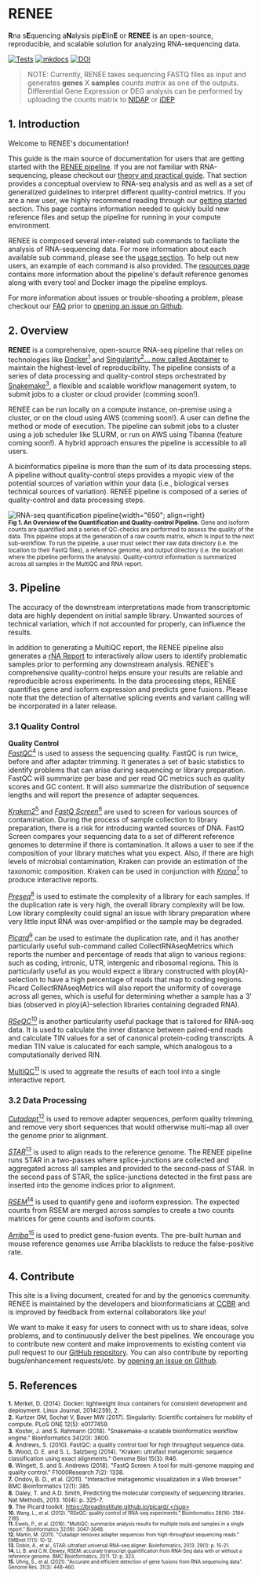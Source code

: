 # RENEE

<b>R</b>na s<b>E</b>quencing a<b>N</b>alysis pip<b>E</b>lin<b>E</b> or **RENEE** is an open-source, reproducible, and scalable solution for analyzing RNA-sequencing data.


[![Tests](https://github.com/CCBR/RENEE/actions/workflows/main.yaml/badge.svg)](https://github.com/CCBR/RENEE/actions/workflows/main.yaml)
[![mkdocs](https://github.com/CCBR/RENEE/actions/workflows/docs.yml/badge.svg)](https://github.com/CCBR/RENEE/actions/workflows/docs.yml)
[![DOI](https://zenodo.org/badge/447297455.svg)](https://zenodo.org/doi/10.5281/zenodo.10553198)


> NOTE: Currently, RENEE takes sequencing FASTQ files as input and generates **genes** X **samples** _counts matrix_ as one of the outputs. Differential Gene Expression or DEG analysis can be performed by uploading the counts matrix to [NIDAP](https://nidap.nih.gov/workspace/slate/documents/nidap-home) or [iDEP](http://bioinformatics.sdstate.edu/idep/)

## 1. Introduction
Welcome to RENEE's documentation! 

This guide is the main source of documentation for users that are getting started with the [RENEE pipeline](https://github.com/CCBR/RENEE). If you are not familiar with RNA-sequencing, please checkout our [theory and practical guide](RNA-seq/Theory.md). That section provides a conceptual overview to RNA-seq analysis and as well as a set of generalized guidelines to interpret different quality-control metrics.  If you are a new user, we highly recommend reading through our [getting started](RNA-seq/TLDR-RNA-seq.md) section. This page contains information needed to quickly build new reference files and setup the pipeline for running in your compute environment. 

RENEE is composed several inter-related sub commands to faciliate the analysis of RNA-sequencing data. For more information about each available sub command, please see the [usage section](RNA-seq/run.md). To help out new users, an example of each command is also provided. The [resources page](RNA-seq/Resources.md) contains more information about the pipeline's default reference genomes along with every tool and Docker image the pipeline employs. 

For more information about issues or trouble-shooting a problem, please checkout our [FAQ](troubleshooting.md) prior to [opening an issue on Github](https://github.com/CCBR/RENEE/issues).

## 2. Overview

**RENEE** is a comprehensive, open-source RNA-seq pipeline that relies on technologies like [Docker<sup>1</sup>](https://www.docker.com/why-docker) and [Singularity<sup>2</sup>... now called Apptainer](https://apptainer.org/docs/) to maintain the highest-level of reproducibility. The pipeline consists of a series of data processing and quality-control steps orchestrated by [Snakemake<sup>3</sup>](https://snakemake.readthedocs.io/en/stable/), a flexible and scalable workflow management system, to submit jobs to a cluster or cloud provider (comming soon!).

RENEE can be run locally on a compute instance, on-premise using a cluster, or on the cloud using AWS (comming soon!). A user can define the method or mode of execution. The pipeline can submit jobs to a cluster using a job scheduler like SLURM, or run on AWS using Tibanna (feature coming soon!). A hybrid approach ensures the pipeline is accessible to all users.

A bioinformatics pipeline is more than the sum of its data processing steps. A pipeline without quality-control steps provides a myopic view of the potential sources of variation within your data (i.e., biological verses technical sources of variation). RENEE pipeline is composed of a series of quality-control and data processing steps.

![RNA-seq quantification pipeline](RNA-seq/images/RENEE_Pipeline.svg){width="650"; align=right} <br><sup>**Fig 1. An Overview of the Quantification and Quality-control Pipeline.** Gene and isoform counts are quantified and a series of QC-checks are performed to assess the quality of the data. This pipeline stops at the generation of a raw counts matrix, which is input to the next sub-workflow. To run the pipeline, a user must select their raw data directory (i.e. the location to their FastQ files), a reference genome, and output directory (i.e. the location where the pipeline performs the analysis). Quality-control information is summarized across all samples in the MultiQC and RNA report.</sup>

## 3. Pipeline

The accuracy of the downstream interpretations made from transcriptomic data are highly dependent on initial sample library. Unwanted sources of technical variation, which if not accounted for properly, can influence the results. 

In addition to generating a MultiQC report, the RENEE pipeline also generates a [rNA Report](https://github.com/CCBR/rNA) to interactively allow users to identify problematic samples prior to performing any downstream analysis. RENEE's comprehensive quality-control helps ensure your results are reliable and reproducible across experiments.  In the data processing steps, RENEE quantifies gene and isoform expression and predicts gene fusions. Please note that the detection of alternative splicing events and variant calling will be incorporated in a later release.


### 3.1 Quality Control
**Quality Control**   
[*FastQC*<sup>4</sup>](https://www.bioinformatics.babraham.ac.uk/projects/fastqc/) is used to assess the sequencing quality. FastQC is run twice, before and after adapter trimming. It generates a set of basic statistics to identify problems that can arise during sequencing or library preparation. FastQC will summarize per base and per read QC metrics such as quality scores and GC content. It will also summarize the distribution of sequence lengths and will report the presence of adapter sequences.
 
[*Kraken2*<sup>5</sup>](http://ccb.jhu.edu/software/kraken2/) and [*FastQ Screen*<sup>6</sup>](https://www.bioinformatics.babraham.ac.uk/projects/fastq_screen/) are used to screen for various sources of contamination. During the process of sample collection to library preparation, there is a risk for introducing wanted sources of DNA. FastQ Screen compares your sequencing data to a set of different reference genomes to determine if there is contamination. It allows a user to see if the composition of your library matches what you expect. Also, if there are high levels of microbial contamination, Kraken can provide an estimation of the taxonomic composition. Kraken can be used in conjunction with [*Krona*<sup>7</sup>](https://github.com/marbl/Krona/wiki/KronaTools) to produce interactive reports.

[*Preseq*<sup>8</sup>](http://smithlabresearch.org/software/preseq/) is used to estimate the complexity of a library for each samples. If the duplication rate is very high, the overall library complexity will be low. Low library complexity could signal an issue with library preparation where very little input RNA was over-amplified or the sample may be degraded.

[*Picard*<sup>9</sup>](https://broadinstitute.github.io/picard/) can be used to estimate the duplication rate, and it has another particularly useful sub-command called CollectRNAseqMetrics which reports the number and percentage of reads that align to various regions: such as coding, intronic, UTR, intergenic and ribosomal regions. This is particularly useful as you would expect a library constructed with ploy(A)-selection to have a high percentage of reads that map to coding regions. Picard CollectRNAseqMetrics will also report the uniformity of coverage across all genes, which is useful for determining whether a sample has a 3' bias (observed in ploy(A)-selection libraries containing degraded RNA).

[*RSeQC*<sup>10</sup>](http://rseqc.sourceforge.net/) is another particularity useful package that is tailored for RNA-seq data. It is used to calculate the inner distance between paired-end reads and calculate TIN values for a set of canonical protein-coding transcripts. A median TIN value is calucated for each sample, which analogous to a computationally derived RIN.

[MultiQC<sup>11</sup>](https://multiqc.info/) is used to aggreate the results of each tool into a single interactive report.  

### 3.2 Data Processing
 
[*Cutadapt*<sup>12</sup>](https://cutadapt.readthedocs.io/en/stable/) is used to remove adapter sequences, perform quality trimming, and remove very short sequences that would otherwise multi-map all over the genome prior to alignment. 

[*STAR*<sup>13</sup>](https://github.com/alexdobin/STAR) is used to align reads to the reference genome. The RENEE pipeline runs STAR in a two-passes where splice-junctions are collected and aggregated across all samples and provided to the second-pass of STAR. In the second pass of STAR, the splice-junctions detected in the first pass are inserted into the genome indices prior to alignment.

[*RSEM*<sup>14</sup>](https://github.com/deweylab/RSEM) is used to quantify gene and isoform expression. The expected counts from RSEM are merged across samples to create a two counts matrices for gene counts and isoform counts.

[*Arriba*<sup>15</sup>](https://arriba.readthedocs.io/en/latest/) is used to predict gene-fusion events. The pre-built human and mouse reference genomes use Arriba blacklists to reduce the false-positive rate.

## 4. Contribute

This site is a living document, created for and by the genomics community. RENEE is maintained by the developers and bioinformaticians at [CCBR](https://ccbr.github.io/) and is improved by feedback from external collaborators like *you*! 

We want to make it easy for users to connect with us to share ideas, solve problems, and to continuously deliver the best pipelines. We encourage you to contribute new content and make improvements to existing content via pull request to our [GitHub repository](https://github.com/CCBR/RENEE). *You* can also contribute by reporting bugs/enhancement requests/etc. by [opening an issue on Github](https://github.com/CCBR/RENEE/issues).

## 5. References
<sup>**1.**  Merkel, D. (2014). Docker: lightweight linux containers for consistent development and deployment. Linux Journal, 2014(239), 2.</sup>  
<sup>**2.**  Kurtzer GM, Sochat V, Bauer MW (2017). Singularity: Scientific containers for mobility of compute. PLoS ONE 12(5): e0177459.</sup>  
<sup>**3.**  Koster, J. and S. Rahmann (2018). "Snakemake-a scalable bioinformatics workflow engine." Bioinformatics 34(20): 3600.</sup>  
<sup>**4.** Andrews, S. (2010). FastQC: a quality control tool for high throughput sequence data.</sup>  
<sup>**5.** Wood, D. E. and S. L. Salzberg (2014). "Kraken: ultrafast metagenomic sequence classification using exact alignments." Genome Biol 15(3): R46.</sup>  
<sup>**6.** Wingett, S. and S. Andrews (2018). "FastQ Screen: A tool for multi-genome mapping and quality control." F1000Research 7(2): 1338.</sup>  
<sup>**7.** Ondov, B. D., et al. (2011). "Interactive metagenomic visualization in a Web browser." BMC Bioinformatics 12(1): 385.</sup>  
<sup>**8.** Daley, T. and A.D. Smith, Predicting the molecular complexity of sequencing libraries. Nat Methods, 2013. 10(4): p. 325-7.</sup>  
<sup>**9.** The Picard toolkit. https://broadinstitute.github.io/picard/.</sup>  
<sup>**10.** Wang, L., et al. (2012). "RSeQC: quality control of RNA-seq experiments." Bioinformatics 28(16): 2184-2185.</sup>  
<sup>**11.** Ewels, P., et al. (2016). "MultiQC: summarize analysis results for multiple tools and samples in a single report." Bioinformatics 32(19): 3047-3048.</sup>  
<sup>**12.** Martin, M. (2011). "Cutadapt removes adapter sequences from high-throughput sequencing reads." EMBnet 17(1): 10-12.</sup>  
<sup>**13.** Dobin, A., et al., STAR: ultrafast universal RNA-seq aligner. Bioinformatics, 2013. 29(1): p. 15-21.</sup>  
<sup>**14.** Li, B. and C.N. Dewey, RSEM: accurate transcript quantification from RNA-Seq data with or without a reference genome. BMC Bioinformatics, 2011. 12: p. 323.</sup>  
<sup>**15.** Uhrig, S., et al. (2021). "Accurate and efficient detection of gene fusions from RNA sequencing data". Genome Res. 31(3): 448-460.</sup>  




<!-- Relative links -->
  [1]: contact-us.md

